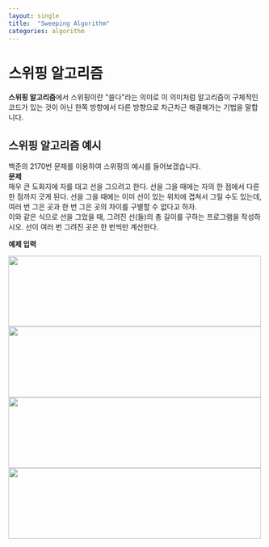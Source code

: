 ```yaml
---
layout: single
title:  "Sweeping Algorithm"
categories: algorithm
---
```


# 스위핑 알고리즘
**스위핑 알고리즘**에서 스위핑이란 "쓸다"라는 의미로 이 의미처럼 알고리즘이 구체적인 코드가 있는 것이 아닌 한쪽 방향에서 다른 방향으로 차근차근 해결해가는 기법을 말합니다.   

## 스위핑 알고리즘 예시
백준의 2170번 문제를 이용하여 스위핑의 예시를 들어보겠습니다.   
**문제**   
매우 큰 도화지에 자를 대고 선을 그으려고 한다. 선을 그을 때에는 자의 한 점에서 다른 한 점까지 긋게 된다. 선을 그을 때에는 이미 선이 있는 위치에 겹쳐서 그릴 수도 있는데, 여러 번 그은 곳과 한 번 그은 곳의 차이를 구별할 수 없다고 하자.   
이와 같은 식으로 선을 그었을 때, 그려진 선(들)의 총 길이를 구하는 프로그램을 작성하시오. 선이 여러 번 그려진 곳은 한 번씩만 계산한다.   

**예제 입력**   

<img src="https://github.com/124coding/124coding.github.io/assets/114299892/ae7ced0f-4791-4e7d-b16d-8d8a295ba3eb)" width = 500 height = 140>
<img src="https://github.com/124coding/124coding.github.io/assets/114299892/42b55ef5-390a-45b9-8318-5facd0e89ea9)" width = 500 height = 140>
<img src="https://github.com/124coding/124coding.github.io/assets/114299892/4d7ba9f3-718f-493e-9514-e55c86db72a8)" width = 500 height = 140>
<img src="https://github.com/124coding/124coding.github.io/assets/114299892/d68d0bb1-6396-4933-ab2e-bbf8496c5310)" width = 500 height = 140>
